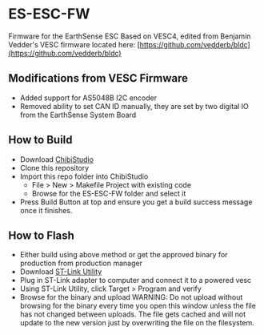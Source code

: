 # ES-ESC-FW
Firmware for the EarthSense ESC Based on VESC4, edited from Benjamin Vedder's VESC firmware located here:
[https://github.com/vedderb/bldc](https://github.com/vedderb/bldc)

## Modifications from VESC Firmware
* Added support for AS5048B I2C encoder
* Removed ability to set CAN ID manually, they are set by two digital IO from the EarthSense System Board

## How to Build
* Download [ChibiStudio](https://www.chibios.org/dokuwiki/doku.php?id=chibios:products:chibistudio:start)
* Clone this repository
* Import this repo folder into ChibiStudio
  * File > New > Makefile Project with existing code
  * Browse for the ES-ESC-FW folder and select it
* Press Build Button at top and ensure you get a build success message once it finishes.

## How to Flash
* Either build using above method or get the approved binary for production from production manager
* Download [ST-Link Utility](https://www.st.com/en/development-tools/stsw-link004.html)
* Plug in ST-Link adapter to computer and connect it to a powered vesc
* Using ST-Link Utility, click Target > Program and verify
* Browse for the binary and upload
WARNING: Do not upload without browsing for the binary every time you open this window unless the file has not changed between uploads. The file gets cached and will not update to the new version just by overwriting the file on the filesystem.
